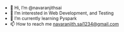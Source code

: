 - 👋 Hi, I’m @navaranjithsai
- 👀 I’m interested in Web Development, and Testing
- 🌱 I’m currently learning Pyspark
- 📫 How to reach me navaranjith.sai1234@gmail.com 
<!--- 💞️ I’m looking to collaborate on ... -->

<!---
navaranjithsai/navaranjithsai is a ✨ special ✨ repository because its `README.md` (this file) appears on your GitHub profile.
You can click the Preview link to take a look at your changes.
--->
